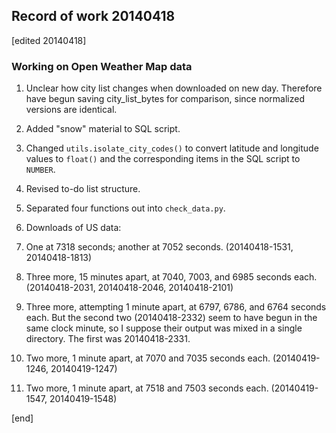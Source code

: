 ## Record of work 20140418

[edited 20140418]

### Working on Open Weather Map data

1. Unclear how city list changes when downloaded on new day. Therefore have begun saving city_list_bytes for comparison, since normalized versions are identical.

1. Added "snow" material to SQL script.

1. Changed `utils.isolate_city_codes()` to convert latitude and longitude values to `float()` and the corresponding items in the SQL script to `NUMBER`.

1. Revised to-do list structure.

1. Separated four functions out into `check_data.py`.

1. Downloads of US data: 

 2. One at 7318 seconds; another at 7052 seconds. (20140418-1531, 20140418-1813)
 2. Three more, 15 minutes apart, at 7040, 7003, and 6985 seconds each. (20140418-2031, 20140418-2046, 20140418-2101)
 2. Three more, attempting 1 minute apart, at 6797, 6786, and 6764 seconds each. But the second two (20140418-2332) seem to have begun in the same clock minute, so I suppose their output was mixed in a single directory. The first was 20140418-2331.
 2. Two more, 1 minute apart, at 7070 and 7035 seconds each. (20140419-1246, 20140419-1247)
 2. Two more, 1 minute apart, at 7518 and 7503 seconds each. (20140419-1547, 20140419-1548)

[end]
